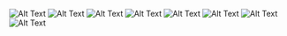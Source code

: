  ![Alt Text](/images/img(2).jpg)
 ![Alt Text](/images/img(3).jpg)
 ![Alt Text](/images/img(4).jpg)
 ![Alt Text](/images/img(5).jpg)
 ![Alt Text](/images/img(6).jpg)
 ![Alt Text](/images/img(7).jpg)
 ![Alt Text](/images/img(8).jpg)
 ![Alt Text](/images/img(1).jpg)
